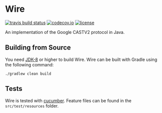 # Wire

[![travis build status](https://img.shields.io/travis/ofmooseandmen/wire/master.svg?label=travis+build)](https://travis-ci.org/ofmooseandmen/wire)
[![codecov.io](https://codecov.io/github/ofmooseandmen/wire/branches/master/graphs/badge.svg)](https://codecov.io/github/ofmooseandmen/wire)
[![license](https://img.shields.io/badge/license-BSD3-lightgray.svg)](https://opensource.org/licenses/BSD-3-Clause)

An implementation of the Google CASTV2 protocol in Java.

## Building from Source

You need [JDK-8](http://openjdk.java.net/projects/jdk8/) or higher to build Wire.
Wire can be built with Gradle using the following command:

```
./gradlew clean build
```

## Tests

Wire is tested with [cucumber](https://cucumber.io). Feature files can be found in the `src/test/resources` folder.

